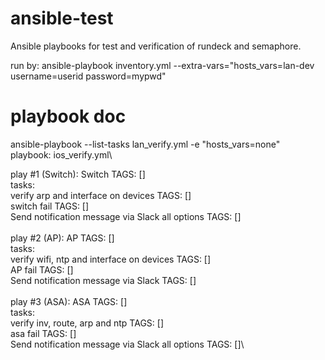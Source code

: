 # ansible-test
Ansible playbooks for test and verification of rundeck and semaphore.

run by:
ansible-playbook inventory.yml  --extra-vars="hosts_vars=lan-dev username=userid password=mypwd"


# playbook doc
ansible-playbook --list-tasks lan_verify.yml -e "hosts_vars=none"
\
playbook: ios_verify.yml\

  play #1 (Switch): Switch	TAGS: []\
    tasks:\
      verify arp and interface on devices	TAGS: []\
      switch fail	TAGS: []\
      Send notification message via Slack all options	TAGS: []\
\
  play #2 (AP): AP	TAGS: []\
    tasks:\
      verify wifi, ntp and interface on devices	TAGS: []\
      AP fail	TAGS: []\
      Send notification message via Slack	TAGS: []\
\
  play #3 (ASA): ASA	TAGS: []\
    tasks:\
      verify inv, route, arp and ntp	TAGS: []\
      asa fail	TAGS: []\
      Send notification message via Slack all options	TAGS: []\
